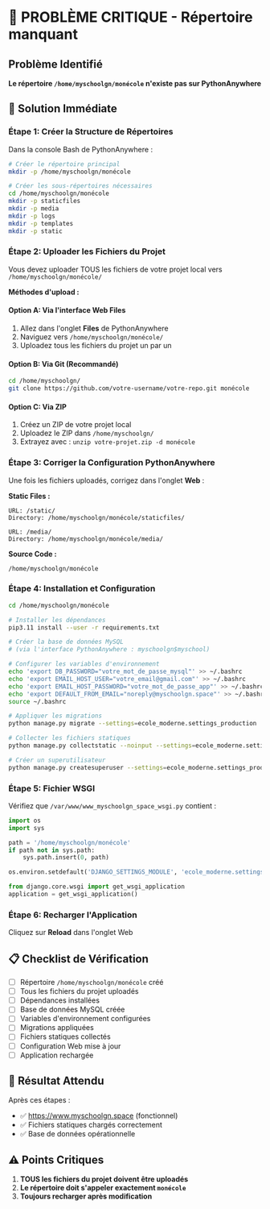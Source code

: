 # 🚨 PROBLÈME CRITIQUE - Répertoire manquant

## Problème Identifié
**Le répertoire `/home/myschoolgn/monécole` n'existe pas sur PythonAnywhere**

## 🔧 Solution Immédiate

### Étape 1: Créer la Structure de Répertoires
Dans la console Bash de PythonAnywhere :

```bash
# Créer le répertoire principal
mkdir -p /home/myschoolgn/monécole

# Créer les sous-répertoires nécessaires
cd /home/myschoolgn/monécole
mkdir -p staticfiles
mkdir -p media
mkdir -p logs
mkdir -p templates
mkdir -p static
```

### Étape 2: Uploader les Fichiers du Projet
Vous devez uploader TOUS les fichiers de votre projet local vers `/home/myschoolgn/monécole/`

**Méthodes d'upload :**

#### Option A: Via l'interface Web Files
1. Allez dans l'onglet **Files** de PythonAnywhere
2. Naviguez vers `/home/myschoolgn/monécole/`
3. Uploadez tous les fichiers du projet un par un

#### Option B: Via Git (Recommandé)
```bash
cd /home/myschoolgn/
git clone https://github.com/votre-username/votre-repo.git monécole
```

#### Option C: Via ZIP
1. Créez un ZIP de votre projet local
2. Uploadez le ZIP dans `/home/myschoolgn/`
3. Extrayez avec : `unzip votre-projet.zip -d monécole`

### Étape 3: Corriger la Configuration PythonAnywhere

Une fois les fichiers uploadés, corrigez dans l'onglet **Web** :

**Static Files :**
```
URL: /static/
Directory: /home/myschoolgn/monécole/staticfiles/

URL: /media/
Directory: /home/myschoolgn/monécole/media/
```

**Source Code :**
```
/home/myschoolgn/monécole
```

### Étape 4: Installation et Configuration
```bash
cd /home/myschoolgn/monécole

# Installer les dépendances
pip3.11 install --user -r requirements.txt

# Créer la base de données MySQL
# (via l'interface PythonAnywhere : myschoolgn$myschool)

# Configurer les variables d'environnement
echo 'export DB_PASSWORD="votre_mot_de_passe_mysql"' >> ~/.bashrc
echo 'export EMAIL_HOST_USER="votre_email@gmail.com"' >> ~/.bashrc
echo 'export EMAIL_HOST_PASSWORD="votre_mot_de_passe_app"' >> ~/.bashrc
echo 'export DEFAULT_FROM_EMAIL="noreply@myschoolgn.space"' >> ~/.bashrc
source ~/.bashrc

# Appliquer les migrations
python manage.py migrate --settings=ecole_moderne.settings_production

# Collecter les fichiers statiques
python manage.py collectstatic --noinput --settings=ecole_moderne.settings_production

# Créer un superutilisateur
python manage.py createsuperuser --settings=ecole_moderne.settings_production
```

### Étape 5: Fichier WSGI
Vérifiez que `/var/www/www_myschoolgn_space_wsgi.py` contient :

```python
import os
import sys

path = '/home/myschoolgn/monécole'
if path not in sys.path:
    sys.path.insert(0, path)

os.environ.setdefault('DJANGO_SETTINGS_MODULE', 'ecole_moderne.settings_production')

from django.core.wsgi import get_wsgi_application
application = get_wsgi_application()
```

### Étape 6: Recharger l'Application
Cliquez sur **Reload** dans l'onglet Web

## 📋 Checklist de Vérification

- [ ] Répertoire `/home/myschoolgn/monécole` créé
- [ ] Tous les fichiers du projet uploadés
- [ ] Dépendances installées
- [ ] Base de données MySQL créée
- [ ] Variables d'environnement configurées
- [ ] Migrations appliquées
- [ ] Fichiers statiques collectés
- [ ] Configuration Web mise à jour
- [ ] Application rechargée

## 🎯 Résultat Attendu

Après ces étapes :
- ✅ https://www.myschoolgn.space (fonctionnel)
- ✅ Fichiers statiques chargés correctement
- ✅ Base de données opérationnelle

## ⚠️ Points Critiques

1. **TOUS les fichiers du projet doivent être uploadés**
2. **Le répertoire doit s'appeler exactement `monécole`**
3. **Toujours recharger après modification**
